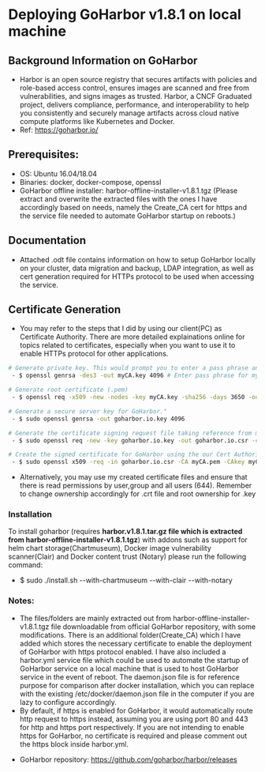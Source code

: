 # Deploying GoHarbor v1.8.1 on local machine

## Background Information on GoHarbor
 - Harbor is an open source registry that secures artifacts with policies and role-based access control, ensures images are scanned and free from vulnerabilities, and signs images as trusted. Harbor, a CNCF Graduated project, delivers compliance, performance, and interoperability to help you consistently and securely manage artifacts across cloud native compute platforms like Kubernetes and Docker.
 - Ref: https://goharbor.io/


## Prerequisites:
 - OS: Ubuntu 16.04/18.04
 - Binaries: docker, docker-compose, openssl
 - GoHarbor offline installer: harbor-offline-installer-v1.8.1.tgz (Please extract and overwrite the extracted files with the ones I have accordingly based on needs, namely the Create_CA cert for https and the service file needed to automate GoHarbor startup on reboots.) 

## Documentation
- Attached .odt file contains information on how to setup GoHarbor locally on your cluster, data migration and backup, LDAP integration, as well as cert generation required for HTTPs protocol to be used when accessing the service.

## Certificate Generation
 - You may refer to the steps that I did by using our client(PC) as Certificate Authority. There are more detailed explainations online for topics related to certificates, especially when you want to use it to enable HTTPs protocol for other applications.
``` bash
# Generate private key. This would prompt you to enter a pass phrase and reconfirm again.**
 - $ openssl genrsa -des3 -out myCA.key 4096 # Enter pass phrase for myCA.key

# Generate root certificate (.pem) 
 - $ openssl req -x509 -new -nodes -key myCA.key -sha256 -days 3650 -out myCA.pem

# Generate a secure server key for GoHarbor."
 - $ sudo openssl genrsa -out goharbor.io.key 4096

# Generate the certificate signing request file taking reference from my configuration file req.conf
 - $ sudo openssl req -new -key goharbor.io.key -out goharbor.io.csr -config req.conf

# Create the signed certificate for GoHarbor using the our Cert Authority certificate and keys with the GoHarbor signing request"
 - $ sudo openssl x509 -req -in goharbor.io.csr -CA myCA.pem -CAkey myCA.key -CAcreateserial -out goharbor.io.crt -days 3650 -sha256
```

 - Alternatively, you may use my created certificate files and ensure that there is read permissions by user,group and all users (644). Remember to change ownership accordingly for .crt file and root ownership for .key
### Installation
To install goharbor (requires **harbor.v1.8.1.tar.gz file which is extracted from harbor-offline-installer-v1.8.1.tgz**) with addons such as support for helm chart storage(Chartmuseum), Docker image vulnerability scanner(Clair) and Docker content trust (Notary) please run the following command:
 - $ sudo ./install.sh --with-chartmuseum --with-clair --with-notary

### Notes:
 - The files/folders are mainly extracted out from harbor-offline-installer-v1.8.1.tgz file downloadable from official GoHarbor repository, with some modifications. There is an additional folder(Create_CA) which I have added which stores the necessary certificate to enable the deployment of GoHarbor with https protocol enabled. I have also included a harbor.yml service file which could be used to automate the startup of GoHarbor service on a local machine that is used to host GoHarbor service in the event of reboot. The daemon.json file is for reference purpose for comparison after docker installation, which you can replace with the existing /etc/docker/daemon.json file in the computer if you are lazy to configure accordingly. 
 - By default, if https is enabled for GoHarbor, it would automatically route http request to https instead, assuming you are using port 80 and 443 for http and https port respectively. If you are not intending to enable https for GoHarbor, no certificate is required and please comment out the https block inside harbor.yml. 

* GoHarbor repository: https://github.com/goharbor/harbor/releases

